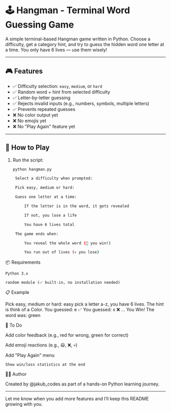 # 🕹️ Hangman - Terminal Word Guessing Game

A simple terminal-based Hangman game written in Python. Choose a difficulty, get a category hint, and try to guess the hidden word one letter at a time. You only have 6 lives — use them wisely!

---

## 🎮 Features

- ✅ Difficulty selection: `easy`, `medium`, or `hard`
- ✅ Random word + hint from selected difficulty
- ✅ Letter-by-letter guessing
- ✅ Rejects invalid inputs (e.g., numbers, symbols, multiple letters)
- ✅ Prevents repeated guesses
- ❌ No color output yet
- ❌ No emojis yet
- ❌ No "Play Again" feature yet

---

## 🧠 How to Play

1. Run the script:
   ```bash
   python hangman.py

    Select a difficulty when prompted:

    Pick easy, medium or hard:

    Guess one letter at a time:

        If the letter is in the word, it gets revealed

        If not, you lose a life

        You have 6 lives total

    The game ends when:

        You reveal the whole word (🎉 you win!)

        You run out of lives (💀 you lose)

📦 Requirements

    Python 3.x

    random module (✅ built-in, no installation needed)

📋 Example

Pick easy, medium or hard: easy
pick a letter a-z, you have 6 lives. The hint is think of a Color.
You guessed: e ✅
You guessed: x ❌
...
You Win!
The word was: green

🔧 To Do

Add color feedback (e.g., red for wrong, green for correct)

Add emoji reactions (e.g., 😃, ❌, 💀)

Add "Play Again" menu

    Show win/loss statistics at the end

👨‍💻 Author

Created by @jakub_codes as part of a hands-on Python learning journey.


---

Let me know when you add more features and I’ll keep this README growing with you.

